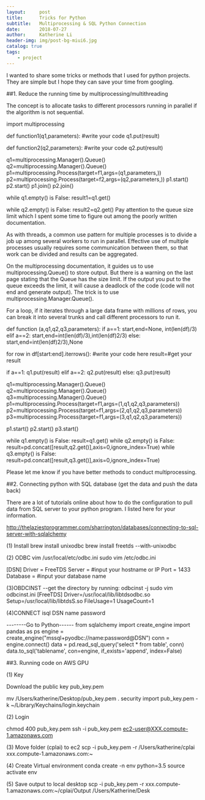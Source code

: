 ```yaml
---
layout:     post
title:      Tricks for Python
subtitle:   Multiprocessing & SQL Python Connection
date:       2018-07-27
author:     Katherine Li
header-img: img/post-bg-miui6.jpg
catalog: true
tags:
    - project
---
```

I wanted to share some tricks or methods that I used for python projects. They are simple but I hope they can save your time from googling. 

##1. Reduce the running time by multiprocessing/multithreading
 

The concept is to allocate tasks to different processors running in parallel if the algorithm is not sequential. 

 

import multiprocessing

def function1(q1,parameters):
    #write your code
    q1.put(result)

def function2(q2,parameters):
    #write your code
    q2.put(result)

q1=multiprocessing.Manager().Queue()
q2=multiprocessing.Manager().Queue()
p1=multiprocessing.Process(target=f1,args=(q1,parameters,))
p2=multiprocessing.Process(target=f2,args=(q2,parameters,))
p1.start()
p2.start()
p1.join()
p2.join()

while q1.empty() is False:
    result1=q1.get()
  
while q2.empty() is False:
    result2=q2.get()
Pay attention to the queue size limit which I spent some time to figure out among the poorly written documentation.

 

As with threads, a common use pattern for multiple processes is to divide a job up among several workers to run in parallel. Effective use of multiple processes usually requires some communication between them, so that work can be divided and results can be aggregated. 

 

On the multiprocessing documentation, it guides us to use multiprocessing.Queue() to store output.  But there is a warning on the last page stating that the  Queue has the size limit. If the output you put to the queue exceeds the limit, it will cause a deadlock of the code (code will not end and generate output). The trick is to use multiprocessing.Manager.Queue().

 

For a loop, if it iterates through a large data frame with millions of rows, you can break it into several trunks and call different processors to run it.

def function (a,q1,q2,q3,parameters):
   if a==1:
      start,end=None, int(len(df)/3)
   elif a==2:
      start,end=int(len(df)/3),int(len(df)2/3)
   else:
      start,end=int(len(df)2/3),None

   for row in df[start:end].iterrows():
      #write your code here
   result=#get your result

   if a==1:
       q1.put(result)
   elif a==2:
       q2.put(result)
   else:
       q3.put(result)



q1=multiprocessing.Manager().Queue()
q2=multiprocessing.Manager().Queue()
q3=multiprocessing.Manager().Queue()
p1=multiprocessing.Process(target=f1,args=(1,q1,q2,q3,parameters))
p2=multiprocessing.Process(target=f1,args=(2,q1,q2,q3,parameters))
p3=multiprocessing.Process(target=f1,args=(3,q1,q2,q3,parameters))

p1.start()
p2.start()
p3.start()

while q1.empty() is False:
    result=q1.get()
while q2.empty() is False:
    result=pd.concat([result,q2.get()],axis=0,ignore_index=True)
while q3.empty() is False:
    result=pd.concat([result,q3.get()],axis=0,ignore_index=True)
    
 

Please let me know if you have better methods to conduct multiprocessing.

 

##2. Connecting python with SQL database (get the data and push the data back)
 

There are a lot of tutorials online about how to do the configuration to pull data from SQL server to your python program. I listed here for your information. 

http://thelaziestprogrammer.com/sharrington/databases/connecting-to-sql-server-with-sqlalchemy

 

(1) Install
brew install unixodbc 
brew install freetds --with-unixodbc

(2) ODBC
vim /usr/local/etc/odbc.ini
sudo vim /etc/odbc.ini

[DSN]
Driver = FreeTDS
Server = #input your hostname or IP
Port = 1433
Database = #input your database name

(3)OBDCINST
--get the directory by running: odbcinst -j
sudo vim odbcinst.ini 
[FreeTDS]
Driver=/usr/local/lib/libtdsodbc.so
Setup=/usr/local/lib/libtdsS.so
FileUsage=1
UsageCount=1

(4)CONNECT
isql DSN name password

--------Go to Python------
from sqlalchemy import create_engine
import pandas as ps
engine = create_engine("mssql+pyodbc://name:password@DSN")
conn = engine.connect()
data = pd.read_sql_query('select * from table', conn)
data.to_sql('tablename', con=engine, if_exists='append', index=False) 

##3. Running code on AWS GPU

(1) Key

Download the public key pub_key.pem

mv /Users/katherine/Desktop/pub_key.pem . security import pub_key.pem -k ~/Library/Keychains/login.keychain

(2) Login

chmod 400 pub_key.pem
ssh -i pub_key.pem ec2-user@XXX.compute-1.amazonaws.com

(3) Move folder (cplai) to ec2
scp -i pub_key.pem -r /Users/katherine/cplai xxx.compute-1.amazonaws.com:~

(4) Create Virtual environment
conda create -n env python=3.5
source activate env

(5) Save output to local desktop
scp -i pub_key.pem -r xxx.compute-1.amazonaws.com:~/cplai/Output /Users/Katherine/Desk




